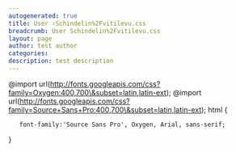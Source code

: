 ```yaml
---
autogenerated: true
title: User ›Schindelin%2Fvitilevu.css
breadcrumb: User Schindelin%2Fvitilevu.css
layout: page
author: test author
categories: 
description: test description
---
```


@import url(http://fonts.googleapis.com/css?family=Oxygen:400,700\&subset=latin,latin-ext); @import url(http://fonts.googleapis.com/css?family=Source+Sans+Pro:400,700\&subset=latin,latin-ext); html {

`   font-family:'Source Sans Pro', Oxygen, Arial, sans-serif;`

}
